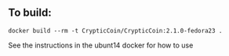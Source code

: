 To build:
---
    docker build --rm -t CrypticCoin/CrypticCoin:2.1.0-fedora23 .

See the instructions in the ubunt14 docker for how to use

